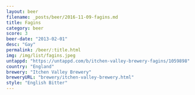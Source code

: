 ```yaml
---
layout: beer
filename: _posts/beer/2016-11-09-fagins.md
title: Fagins
category: beer
score: 3
beer-date: "2013-02-01"
desc: "Gay"
permalink: /beer/:title.html
img: /img/list/fagins.jpeg
untappd: "https://untappd.com/b/itchen-valley-brewery-fagins/1059898"
country: "England"
brewery: "Itchen Valley Brewery"
breweryURL: "brewery/itchen-valley-brewery.html"
style: "English Bitter"
---
```


